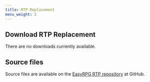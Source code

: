 ```yaml
---
title: RTP Replacement
menu_weight: 2
---
```

<div class="info" markdown="1">

## Download RTP Replacement

There are no downloads currently available.

</div>
<div class="info" markdown="1">

## Source files

Source files are available on the [EasyRPG RTP repository] at GitHub.

[EasyRPG RTP repository]: https://github.com/EasyRPG/RTP

</div>